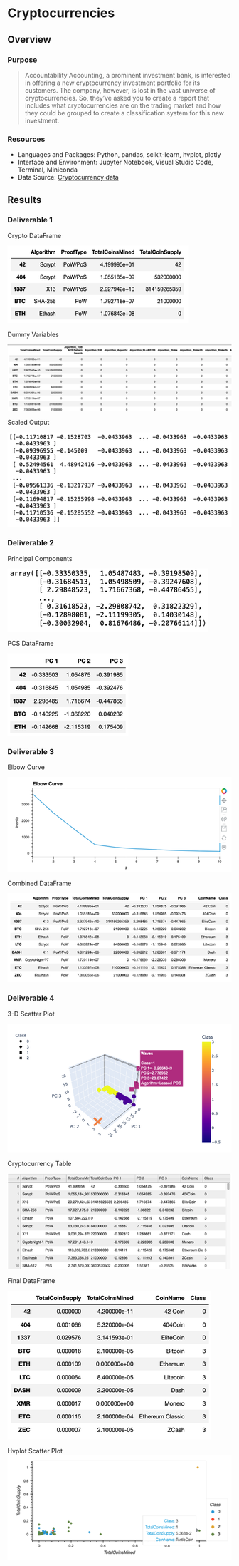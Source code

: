 # Cryptocurrencies

## Overview
### Purpose
> Accountability Accounting, a prominent investment bank, is interested in offering a new cryptocurrency investment portfolio for its customers. The company, however, is lost in the vast universe of cryptocurrencies. So, they’ve asked you to create a report that includes what cryptocurrencies are on the trading market and how they could be grouped to create a classification system for this new investment.

### Resources

- Languages and Packages: Python, pandas, scikit-learn, hvplot, plotly
- Interface and Environment: Jupyter Notebook, Visual Studio Code, Terminal, Miniconda
- Data Source: [Cryptocurrency data](https://github.com/li-emily/Cryptocurrencies/blob/main/Resources/crypto_data.csv)

## Results

### Deliverable 1

Crypto DataFrame

![](https://raw.githubusercontent.com/li-emily/Cryptocurrencies/main/Resources/Images/d1_cleaned.png)

Dummy Variables

![](https://raw.githubusercontent.com/li-emily/Cryptocurrencies/main/Resources/Images/d1_dummy.png)

Scaled Output

![](https://raw.githubusercontent.com/li-emily/Cryptocurrencies/main/Resources/Images/d1_standard.png)

### Deliverable 2

Principal Components

![](https://raw.githubusercontent.com/li-emily/Cryptocurrencies/main/Resources/Images/d2_reduced.png)

PCS DataFrame

![](https://raw.githubusercontent.com/li-emily/Cryptocurrencies/main/Resources/Images/d2_pcs_df.png)

### Deliverable 3

Elbow Curve 

![](https://raw.githubusercontent.com/li-emily/Cryptocurrencies/main/Resources/Images/d3_elbow.png)

Combined DataFrame

![](https://raw.githubusercontent.com/li-emily/Cryptocurrencies/main/Resources/Images/d3_clustered_df.png)

### Deliverable 4

3-D Scatter Plot

![](https://raw.githubusercontent.com/li-emily/Cryptocurrencies/main/Resources/Images/d4_3d_plot.png)

Cryptocurrency Table

![](https://raw.githubusercontent.com/li-emily/Cryptocurrencies/main/Resources/Images/d4_crypto_table.png)

Final DataFrame

![](https://raw.githubusercontent.com/li-emily/Cryptocurrencies/main/Resources/Images/d4_final_df.png)

Hvplot Scatter Plot
![](https://raw.githubusercontent.com/li-emily/Cryptocurrencies/main/Resources/Images/d4_scatter.png)